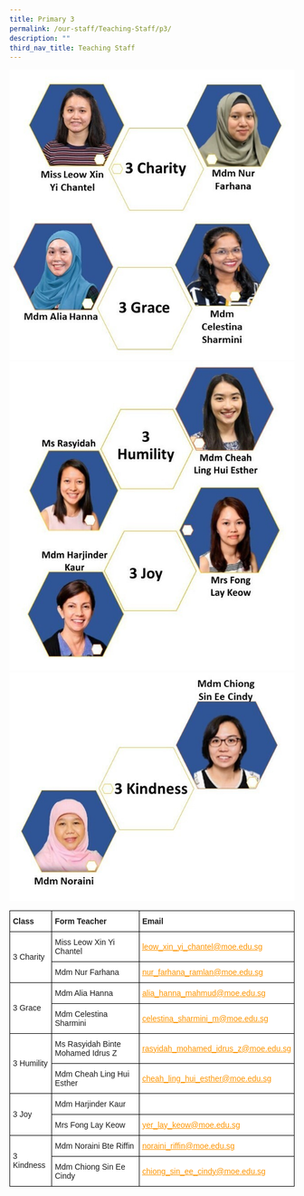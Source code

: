 ```yaml
---
title: Primary 3
permalink: /our-staff/Teaching-Staff/p3/
description: ""
third_nav_title: Teaching Staff
---
```

![](/images/p3221.jpeg)
![](/images/p3222.jpeg)
![](/images/p3223.jpeg)

<style type="text/css">
.tg  {border-collapse:collapse;border-spacing:0;margin:0px auto;}
.tg td{border-color:black;border-style:solid;border-width:1px;font-family:Arial, sans-serif;font-size:14px;
  overflow:hidden;padding:10px 5px;word-break:normal;}
.tg th{border-color:black;border-style:solid;border-width:1px;font-family:Arial, sans-serif;font-size:14px;
  font-weight:normal;overflow:hidden;padding:10px 5px;word-break:normal;}
.tg .tg-sce8{background-color:#FFF;color:#FC9400;text-align:left;text-decoration:underline;vertical-align:middle}
.tg .tg-8rcp{background-color:#FFF;font-weight:bold;text-align:left;vertical-align:middle}
.tg .tg-zr06{background-color:#FFF;text-align:left;vertical-align:middle}
.tg .tg-794o{background-color:#FFF;color:#F93;text-align:left;text-decoration:underline;vertical-align:middle}
</style>
<table class="tg">
<tbody>
  <tr>
    <td class="tg-8rcp">Class</td>
    <td class="tg-8rcp">Form Teacher</td>
    <td class="tg-8rcp">Email</td>
  </tr>
  <tr>
    <td class="tg-zr06" rowspan="2">3 Charity</td>
    <td class="tg-zr06">Miss Leow Xin Yi Chantel</td>
    <td class="tg-794o"><a href="mailto:leow_xin_yi_chantel@moe.edu.sg" target="_blank" rel="noopener noreferrer"><span style="text-decoration:underline;color:#FC9400">leow_xin_yi_chantel@moe.edu.sg</span></a></td>
  </tr>
  <tr>
    <td class="tg-zr06">Mdm Nur Farhana</td>
    <td class="tg-zr06"><a href="mailto:nur_farhana_ramlan@moe.edu.sg" target="_blank" rel="noopener noreferrer"><span style="text-decoration:underline;color:#FC9400">nur_farhana_ramlan@moe.edu.sg</span></a></td>
  </tr>
  <tr>
    <td class="tg-zr06" rowspan="2">3 Grace</td>
    <td class="tg-zr06">Mdm Alia Hanna</td>
    <td class="tg-794o"><a href="mailto:alia_hanna_mahmud@moe.edu.sg"><span style="text-decoration:underline;color:#FC9400">alia_hanna_mahmud@moe.edu.sg</span></a></td>
  </tr>
  <tr>
    <td class="tg-zr06">Mdm Celestina Sharmini</td>
    <td class="tg-zr06"><a href="mailto:celestina_sharmini_m@moe.edu.sg" target="_blank" rel="noopener noreferrer"><span style="text-decoration:underline;color:#FC9400">celestina_sharmini_m@moe.edu.sg</span></a></td>
  </tr>
  <tr>
    <td class="tg-zr06" rowspan="2">3 Humility</td>
    <td class="tg-zr06">Ms Rasyidah Binte Mohamed Idrus Z</td>
    <td class="tg-sce8"><a href="mailto:rasyidah_mohamed_idrus_z@moe.edu.sg"><span style="text-decoration:underline;color:#FC9400">rasyidah_mohamed_idrus_z@moe.edu.sg</span></a></td>
  </tr>
  <tr>
    <td class="tg-zr06">Mdm Cheah Ling Hui Esther</td>
    <td class="tg-zr06"><a href="mailto:cheah_ling_hui_esther@moe.edu.sg" target="_blank" rel="noopener noreferrer"><span style="text-decoration:underline;color:#FC9400">cheah_ling_hui_esther@moe.edu.sg</span></a></td>
  </tr>
  <tr>
    <td class="tg-zr06" rowspan="2">3 Joy</td>
    <td class="tg-zr06">Mdm Harjinder Kaur</td>
    <td class="tg-zr06"></td>
  </tr>
  <tr>
    <td class="tg-zr06">Mrs Fong Lay Keow</td>
    <td class="tg-zr06"><a href="mailto:yer_lay_keow@moe.edu.sg" target="_blank" rel="noopener noreferrer"><span style="text-decoration:underline;color:#FC9400">yer_lay_keow@moe.edu.sg</span></a></td>
  </tr>
  <tr>
    <td class="tg-zr06" rowspan="3">3 Kindness</td>
    <td class="tg-zr06">Mdm Noraini Bte Riffin</td>
    <td class="tg-794o"><a href="mailto:noraini_riffin@moe.edu.sg"><span style="text-decoration:underline;color:#FC9400">noraini_riffin@moe.edu.sg</span></a></td>
  </tr>
  <tr>
    <td class="tg-zr06">Mdm Chiong Sin Ee Cindy</td>
    <td class="tg-zr06"><a href="mailto:chiong_sin_ee_cindy@moe.edu.sg" target="_blank" rel="noopener noreferrer"><span style="text-decoration:underline;color:#FC9400">chiong_sin_ee_cindy@moe.edu.sg</span></a></td>
  </tr>
</tbody>
</table>